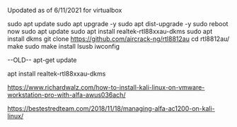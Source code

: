 
Upodated as of 6/11/2021 for virtualbox

sudo apt update
sudo apt upgrade -y
sudo apt dist-upgrade -y
sudo reboot now
sudo apt update
sudo apt install realtek-rtl88xxau-dkms
sudo apt install dkms
git clone https://github.com/aircrack-ng/rtl8812au
cd rtl8812au/
make
sudo make install
lsusb
iwconfig







--OLD--
apt-get update

apt install realtek-rtl88xxau-dkms

<https://www.richardwalz.com/how-to-install-kali-linux-on-vmware-workstation-pro-with-alfa-awus036ach/>

<https://bestestredteam.com/2018/11/18/managing-alfa-ac1200-on-kali-linux/>

